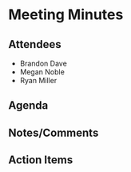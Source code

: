 # Meeting Minutes

##  Attendees
* Brandon Dave
* Megan Noble
* Ryan Miller 

##  Agenda

##  Notes/Comments

##  Action Items